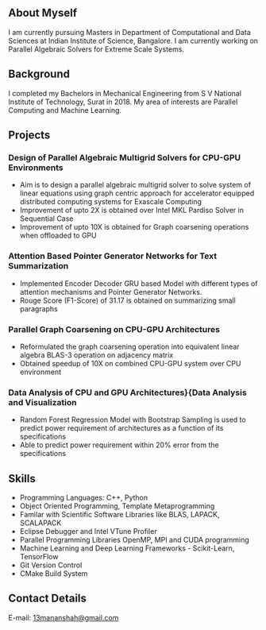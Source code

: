 ## About Myself

I am currently pursuing Masters in Department of Computational and Data Sciences at Indian Institute of Science, Bangalore. I am currently working on Parallel Algebraic Solvers for Extreme Scale Systems. 

## Background

I completed my Bachelors in Mechanical Engineering from S V National Institute of Technology, Surat in 2018. My area of interests are Parallel Computing and Machine Learning.


## Projects

### Design of Parallel Algebraic Multigrid Solvers for CPU-GPU Environments
- Aim is to design a parallel algebraic multigrid solver to solve system of linear equations using graph centric approach for accelerator equipped distributed computing systems for Exascale Computing
-  Improvement of upto 2X is obtained over Intel MKL Pardiso Solver in Sequential Case
-  Improvement of upto 10X is obtained for Graph coarsening operations when offloaded to GPU

### Attention Based Pointer Generator Networks for Text Summarization
- Implemented Encoder Decoder GRU based Model with different types of attention mechanisms and Pointer Generator Networks.
- Rouge Score (F1-Score) of 31.17 is obtained on summarizing small paragraphs

### Parallel Graph Coarsening on CPU-GPU Architectures
- Reformulated the graph coarsening operation into equivalent linear algebra BLAS-3 operation on adjacency matrix
- Obtained speedup of 10X on combined CPU-GPU system over CPU environment

### Data Analysis of CPU and GPU Architectures}{Data Analysis and Visualization
- Random Forest Regression Model with Bootstrap Sampling is used to predict  power requirement of architectures as a function of its specifications
- Able to predict power requirement within 20% error from the specifications

## Skills
- Programming Languages: C++, Python
- Object Oriented Programming, Template Metaprogramming
- Familar with Scientific Software Libraries like BLAS, LAPACK, SCALAPACK
- Eclipse Debugger and Intel VTune Profiler
- Parallel Programming Libraries OpenMP, MPI and CUDA programming
- Machine Learning and Deep Learning Frameworks - Scikit-Learn, TensorFlow
- Git Version Control
- CMake Build System

## Contact Details

E-mail: [13mananshah@gmail.com](13mananshah@gmail.com) 
